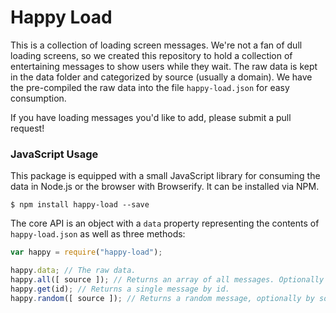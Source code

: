 # Happy Load

This is a collection of loading screen messages. We're not a fan of dull loading screens, so we created this repository to hold a  collection of entertaining messages to show users while they wait. The raw data is kept in the data folder and categorized by source (usually a domain). We have the pre-compiled the raw data into the file `happy-load.json` for easy consumption.

If you have loading messages you'd like to add, please submit a pull request!

### JavaScript Usage

This package is equipped with a small JavaScript library for consuming the data in Node.js or the browser with Browserify. It can be installed via NPM.

	$ npm install happy-load --save

The core API is an object with a `data` property representing the contents of `happy-load.json` as well as three methods:

```javascript
var happy = require("happy-load");

happy.data; // The raw data.
happy.all([ source ]); // Returns an array of all messages. Optionally filter by source.
happy.get(id); // Returns a single message by id.
happy.random([ source ]); // Returns a random message, optionally by source.
```